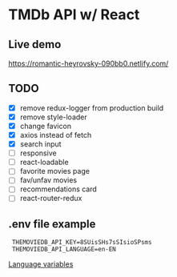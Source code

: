 # TMDb API w/ React

## Live demo

https://romantic-heyrovsky-090bb0.netlify.com/

## TODO

* [x] remove redux-logger from production build
* [x] remove style-loader
* [x] change favicon
* [x] axios instead of fetch
* [x] search input
* [ ] responsive
* [ ] react-loadable
* [ ] favorite movies page
* [ ] fav/unfav movies
* [ ] recommendations card
* [ ] react-router-redux

## .env file example

     THEMOVIEDB_API_KEY=8SUisSHs7sSIsioSPsms
     THEMOVIEDB_API_LANGUAGE=en-EN

[Language variables](https://developers.themoviedb.org/3/getting-started/languages)
